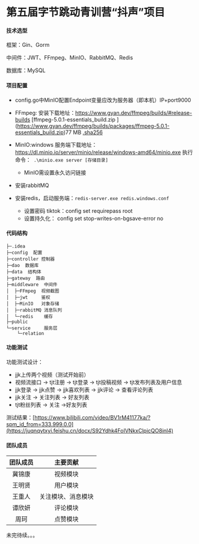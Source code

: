 # 第五届字节跳动青训营“抖声”项目

#### 技术选型

框架：Gin、Gorm

中间件：JWT、FFmpeg、MinIO、RabbitMQ、Redis

数据库：MySQL



#### 项目配置

- config.go中MinIO配置Endpoint变量应改为服务器（即本机）IP+port9000
- FFmpeg: 安装下载地址：https://www.gyan.dev/ffmpeg/builds/#release-builds [ffmpeg-5.0.1-essentials_build.zip ] (https://www.gyan.dev/ffmpeg/builds/packages/ffmpeg-5.0.1-essentials_build.zip)77 MB [.sha256](https://www.gyan.dev/ffmpeg/builds/packages/ffmpeg-5.0.1-essentials_build.zip.sha256)
- MinIO:windows 服务端下载地址： https://dl.minio.io/server/minio/release/windows-amd64/minio.exe    执行命令：` .\minio.exe server [存储目录]`
  - MinIO需设置永久访问链接

- 安装rabbitMQ
- 安装redis，启动服务端：`redis-server.exe redis.windows.conf`
  - 设置密码 tiktok：config set requirepass root 
  - 设置持久化： config set stop-writes-on-bgsave-error no



#### 代码结构

```undefined
├─.idea
├─config  配置
├─controller 控制器
├─dao  数据库
├─data  结构体
├─gateway  路由
├─middleware  中间件
│  ├─FFmpeg  视频截图
│  ├─jwt     鉴权
│  ├─MinIO   对象存储
│  ├─rabbitMQ 消息队列
│  └─redis    缓存
├─public      
└─service     服务层
    └─relation
```



#### 功能测试

功能测试设计：

- jjk上传两个视频（测试开始前）
- 视频流接口  -> tjt注册 -> tjt登录 -> tjt投稿视频 -> tjt发布列表及用户信息
- jjk登录 -> jjk点赞 -> jjk喜欢列表 -> jjk评论 -> 查看评论列表
- jjk关注 -> 关注列表 -> 好友列表
- tjt粉丝列表 -> 关注 ->好友列表

测试结果：[https://www.bilibili.com/video/BV1rM41177ka/?spm_id_from=333.999.0.0](https://juqnqytxyi.feishu.cn/docx/S92Ydhk4FoIVNkxClpicQO8inl4)



#### 团队成员

| **团队成员** |    **主要贡献**    |
| :----------: | :----------------: |
|    冀锦康    |      视频模块      |
|    王明贤    |      用户模块      |
|    王重人    | 关注模块、消息模块 |
|    谭欣妍    |      评论模块      |
|     周珂     |      点赞模块      |



未完待续。。。
